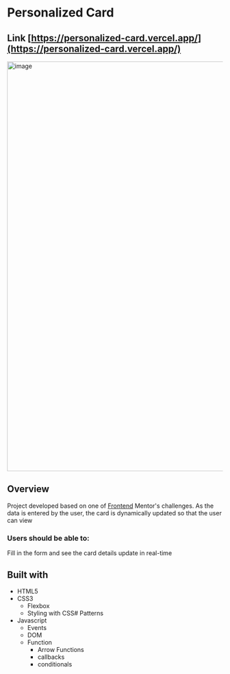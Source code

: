 # Personalized Card

## Link [https://personalized-card.vercel.app/](https://personalized-card.vercel.app/)

<img width="954" alt="image" src="https://user-images.githubusercontent.com/73858741/197315012-c7c8d772-22b5-4483-97d1-95902988021f.png">

## Overview
Project developed based on one of [Frontend](https://www.frontendmentor.io/home) Mentor's challenges. As the data is entered by the user, the card is dynamically updated so that the user can view

### Users should be able to:
Fill in the form and see the card details update in real-time

## Built with
- HTML5 
- CSS3
   - Flexbox
   - Styling with CSS# Patterns
- Javascript
  - Events
  - DOM
  - Function
      - Arrow Functions
      - callbacks
      - conditionals
      
  
  
